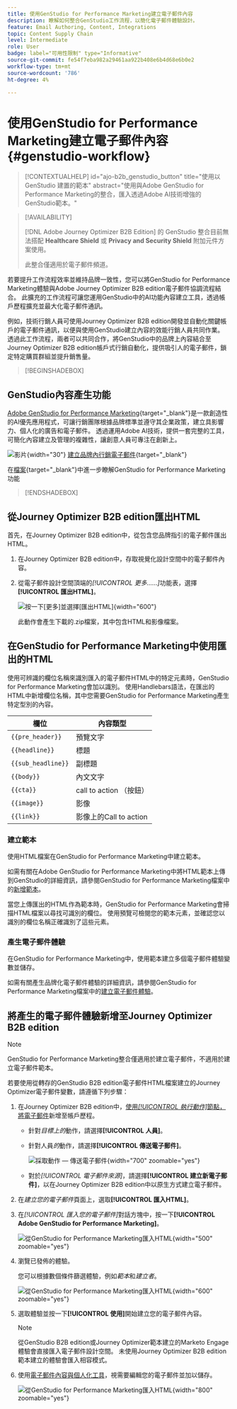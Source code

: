 ```yaml
---
title: 使用GenStudio for Performance Marketing建立電子郵件內容
description: 瞭解如何整合GenStudio工作流程，以簡化電子郵件體驗設計。
feature: Email Authoring, Content, Integrations
topic: Content Supply Chain
level: Intermediate
role: User
badge: label="可用性限制" type="Informative"
source-git-commit: fe54f7eba982a29461aa922b408e6b4d68e6b0e2
workflow-type: tm+mt
source-wordcount: '786'
ht-degree: 4%

---
```


# 使用GenStudio for Performance Marketing建立電子郵件內容 {#genstudio-workflow}

>[!CONTEXTUALHELP]
>id="ajo-b2b_genstudio_button"
>title="使用以 GenStudio 建置的範本"
>abstract="使用與Adobe GenStudio for Performance Marketing的整合，匯入透過Adobe AI技術增強的GenStudio範本。"

>[!AVAILABILITY]
>
>[!DNL Adobe Journey Optimizer B2B Edition] 的 GenStudio 整合目前無法搭配 **Healthcare Shield** 或 **Privacy and Security Shield** 附加元件方案使用。
>
>此整合僅適用於電子郵件頻道。

若要提升工作流程效率並維持品牌一致性，您可以將GenStudio for Performance Marketing體驗與Adobe Journey Optimizer B2B edition電子郵件協調流程結合。 此擴充的工作流程可讓您運用GenStudio中的AI功能內容建立工具，透過帳戶歷程擴充並最大化電子郵件通訊。

例如，技術行銷人員可使用Journey Optimizer B2B edition開發並自動化關鍵帳戶的電子郵件通訊，以便與使用GenStudio建立內容的效能行銷人員共同作業。 透過此工作流程，兩者可以共同合作，將GenStudio中的品牌上內容結合至Journey Optimizer B2B edition帳戶式行銷自動化，提供吸引人的電子郵件，鎖定特定購買群組並提升銷售量。

>[!BEGINSHADEBOX]

## GenStudio內容產生功能

[Adobe GenStudio for Performance Marketing](https://business.adobe.com/products/genstudio-for-performance-marketing.html){target="_blank"}是一款創造性的AI優先應用程式，可讓行銷團隊根據品牌標準並遵守其企業政策，建立具影響力、個人化的廣告和電子郵件。 透過運用Adobe AI技術，提供一套完整的工具，可簡化內容建立及管理的複雜性，讓創意人員可專注在創新上。

![影片](../../assets/do-not-localize/icon-video.svg){width="30"} [建立品牌內行銷電子郵件](https://experienceleague.adobe.com/zh-hant/docs/genstudio-for-performance-marketing-learn/tutorials/creating-experiences/creating-on-brand-emails){target="_blank"}

在[檔案](https://experienceleague.adobe.com/zh-hant/docs/genstudio-for-performance-marketing/user-guide/home){target="_blank"}中進一步瞭解GenStudio for Performance Marketing功能

>[!ENDSHADEBOX]

## 從Journey Optimizer B2B edition匯出HTML

首先，在Journey Optimizer B2B edition中，從包含您品牌指引的電子郵件匯出HTML。

1. 在Journey Optimizer B2B edition中，存取視覺化設計空間中的電子郵件內容。

1. 從電子郵件設計空間頂端的&#x200B;_[!UICONTROL 更多……]_&#x200B;功能表，選擇&#x200B;**[!UICONTROL 匯出HTML]**。

   ![按一下[更多]並選擇[匯出HTML]](./assets/email-export-html.png){width="600"}

   此動作會產生下載的.zip檔案，其中包含HTML和影像檔案。

## 在GenStudio for Performance Marketing中使用匯出的HTML

使用可辨識的欄位名稱來識別匯入的電子郵件HTML中的特定元素時，GenStudio for Performance Marketing會加以識別。 使用Handlebars語法，在匯出的HTML中新增欄位名稱，其中您需要GenStudio for Performance Marketing產生特定型別的內容。

| 欄位 | 內容類型 |
| ----------------- | ------------------------- |
| `{{pre_header}}` | 預覽文字 |
| `{{headline}}` | 標題 |
| `{{sub_headline}}` | 副標題 |
| `{{body}}` | 內文文字 |
| `{{cta}}` | call to action （按鈕） |
| `{{image}}` | 影像 |
| `{{link}}` | 影像上的Call to action |

### 建立範本

使用HTML檔案在GenStudio for Performance Marketing中建立範本。

如需有關在Adobe GenStudio for Performance Marketing中將HTML範本上傳到GenStudio的詳細資訊，請參閱GenStudio for Performance Marketing檔案中的[新增範本](https://experienceleague.adobe.com/zh-hant/docs/genstudio-for-performance-marketing/user-guide/content/templates/use-templates#add-a-template)。

當您上傳匯出的HTML作為範本時，GenStudio for Performance Marketing會掃描HTML檔案以尋找可識別的欄位。 使用預覽可檢閱您的範本元素，並確認您以識別的欄位名稱正確識別了這些元素。

### 產生電子郵件體驗

在GenStudio for Performance Marketing中，使用範本建立多個電子郵件體驗變數並儲存。

如需有關產生品牌化電子郵件體驗的詳細資訊，請參閱GenStudio for Performance Marketing檔案中的[建立電子郵件體驗](https://experienceleague.adobe.com/zh-hant/docs/genstudio-for-performance-marketing/user-guide/create/create-email-experience)。

## 將產生的電子郵件體驗新增至Journey Optimizer B2B edition

>[!NOTE]
>
>GenStudio for Performance Marketing整合僅適用於建立電子郵件，不適用於建立電子郵件範本。

若要使用從轉存的GenStudio B2B edition電子郵件HTML檔案建立的Journey Optimizer電子郵件變數，請遵循下列步驟：

1. 在Journey Optimizer B2B edition中，[使用&#x200B;_[!UICONTROL 執行動作]_&#x200B;節點，將電子郵件](./add-email.md)新增至帳戶歷程。

   * 針對&#x200B;_目標上的_&#x200B;動作，請選擇&#x200B;**[!UICONTROL 人員]**。

   * 針對人員&#x200B;_的_&#x200B;動作，請選擇&#x200B;**[!UICONTROL 傳送電子郵件]**。

     ![採取動作 — 傳送電子郵件](./assets/journey-node-send-email.png){width="700" zoomable="yes"}

   * 對於&#x200B;_[!UICONTROL 電子郵件來源]_，請選擇&#x200B;**[!UICONTROL 建立新電子郵件]**，以在Journey Optimizer B2B edition中以原生方式建立電子郵件。

1. 在&#x200B;_建立您的電子郵件_&#x200B;頁面上，選取&#x200B;**[!UICONTROL 匯入HTML]**。

1. 在&#x200B;_[!UICONTROL 匯入您的電子郵件]_&#x200B;對話方塊中，按一下&#x200B;**[!UICONTROL Adobe GenStudio for Performance Marketing]**。

   ![從GenStudio for Performance Marketing匯入HTML](./assets/email-import-html-genstudio.png){width="500" zoomable="yes"}

1. 瀏覽已發佈的體驗。

   您可以根據數個條件篩選體驗，例如&#x200B;_範本_&#x200B;和&#x200B;_建立者_。

   ![從GenStudio for Performance Marketing匯入HTML](./assets/email-import-select-gen-studio-experience.png){width="600" zoomable="yes"}

1. 選取體驗並按一下&#x200B;**[!UICONTROL 使用]**&#x200B;開始建立您的電子郵件內容。

   >[!NOTE]
   >
   >從GenStudio B2B edition或Journey Optimizer範本建立的Marketo Engage體驗會直接匯入電子郵件設計空間。 未使用Journey Optimizer B2B edition範本建立的體驗會匯入相容模式。

1. 使用[電子郵件內容與個人化工具](./email-authoring.md)，視需要編輯您的電子郵件並加以儲存。

   ![從GenStudio for Performance Marketing匯入HTML](./assets/email-imported-experience.png){width="800" zoomable="yes"}
